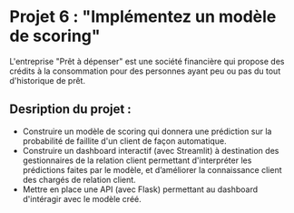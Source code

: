 # Projet 6 : "Implémentez un modèle de scoring"

L'entreprise "Prêt à dépenser" est une société financière qui propose des crédits à la consommation pour des personnes ayant peu ou pas du tout d'historique de prêt.

## Desription du projet :
- Construire un modèle de scoring qui donnera une prédiction sur la probabilité de faillite d'un client de façon automatique.
- Construire un dashboard interactif (avec Streamlit) à destination des gestionnaires de la relation client permettant d'interpréter les prédictions faites par le modèle, et d’améliorer la connaissance client des chargés de relation client.
- Mettre en place une API (avec Flask) permettant au dashboard d'intéragir avec le modèle créé.
